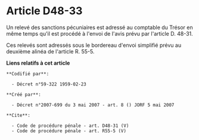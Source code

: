 # Article D48-33

Un relevé des sanctions pécuniaires est adressé au comptable du Trésor en même temps qu'il est procédé à l'envoi de l'avis
prévu par l'article D. 48-31. 

Ces relevés sont adressés sous le bordereau d'envoi simplifié prévu au deuxième alinéa de l'article R. 55-5.

**Liens relatifs à cet article**

	**Codifié par**:

	  - Décret n°59-322 1959-02-23

	**Créé par**:

	  - Décret n°2007-699 du 3 mai 2007 - art. 8 () JORF 5 mai 2007

	**Cite**:

	  - Code de procédure pénale - art. D48-31 (V)
	  - Code de procédure pénale - art. R55-5 (V)
